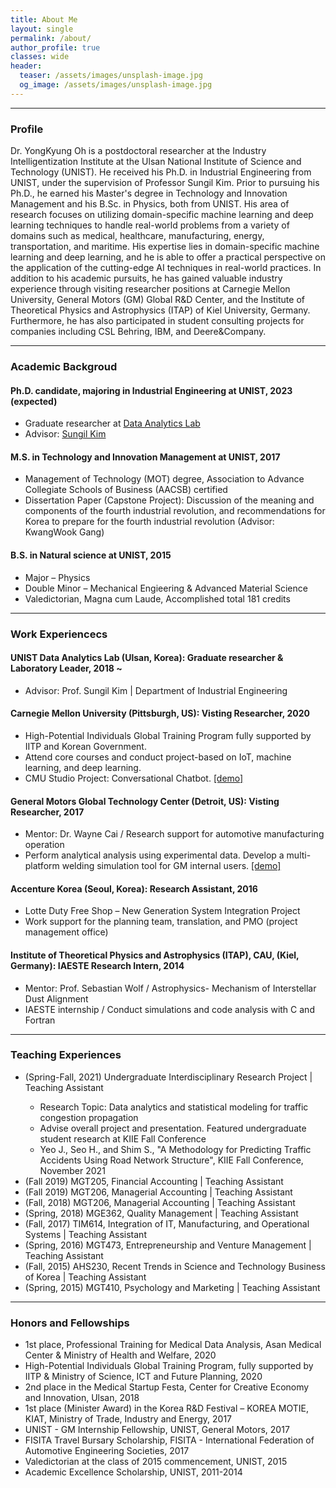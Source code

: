 ```yaml
---
title: About Me
layout: single
permalink: /about/
author_profile: true
classes: wide
header:
  teaser: /assets/images/unsplash-image.jpg
  og_image: /assets/images/unsplash-image.jpg
---
```


--------------------
<h3> Profile </h3>

<div class="notice--primary">
Dr. YongKyung Oh is a postdoctoral researcher at the Industry Intelligentization Institute at the Ulsan National Institute of Science and Technology (UNIST). He received his Ph.D. in Industrial Engineering from UNIST, under the supervision of Professor Sungil Kim. Prior to pursuing his Ph.D., he earned his Master's degree in Technology and Innovation Management and his B.Sc. in Physics, both from UNIST. 
His area of research focuses on utilizing domain-specific machine learning and deep learning techniques to handle real-world problems from a variety of domains such as medical, healthcare, manufacturing, energy, transportation, and maritime. 
His expertise lies in domain-specific machine learning and deep learning, and he is able to offer a practical perspective on the application of the cutting-edge AI techniques in real-world practices. 
In addition to his academic pursuits, he has gained valuable industry experience through visiting researcher positions at Carnegie Mellon University, General Motors (GM) Global R&D Center, and the Institute of Theoretical Physics and Astrophysics (ITAP) of Kiel University, Germany. Furthermore, he has also participated in student consulting projects for companies including CSL Behring, IBM, and Deere&Company. 
</div>

--------------------
<h3> Academic Backgroud </h3>

<div class="notice">
  <h4>Ph.D. candidate, majoring in Industrial Engineering at UNIST, 2023 (expected)</h4>
  <ul>
    <li> Graduate researcher at <a href="http://analytics.unist.ac.kr/">Data Analytics Lab</a> </li>
    <li> Advisor: <a href="https://scholar.google.com/citations?user=BISaBGoAAAAJ&hl">Sungil Kim</a> </li>
  </ul>
</div>

<div class="notice">
  <h4>M.S. in Technology and Innovation Management at UNIST, 2017</h4>
  <ul>
    <li> Management of Technology (MOT) degree, Association to Advance Collegiate Schools of Business (AACSB) certified </li>
    <li> Dissertation Paper (Capstone Project): Discussion of the meaning and components of the fourth industrial revolution, and recommendations for Korea to prepare for the fourth industrial revolution (Advisor: KwangWook Gang)</li>
  </ul>
</div>

<div class="notice">
  <h4>B.S. in Natural science at UNIST, 2015</h4>
  <ul>
    <li> Major &#8211; Physics </li> 
    <li> Double Minor &#8211; Mechanical Engieering & Advanced Material Science</li>
    <li> Valedictorian, Magna cum Laude, Accomplished total 181 credits</li>
  </ul>  
</div>


--------------------
<h3> Work Experiencecs </h3>

<div class="notice--primary">
  <h4>UNIST Data Analytics Lab (Ulsan, Korea): Graduate researcher & Laboratory Leader, 2018 ~ </h4>
  <ul>
    <li>Advisor: Prof. Sungil Kim | Department of Industrial Engineering</li>
  </ul> 
</div>

<div class="notice">
  <h4>Carnegie Mellon University (Pittsburgh, US): Visting Researcher, 2020</h4>
  <ul>
    <li>High-Potential Individuals Global Training Program fully supported by IITP and Korean Government.</li>
    <li>Attend core courses and conduct project-based on IoT, machine learning, and deep learning.</li>
    <li>CMU Studio Project: Conversational Chatbot. <a href="https://yongkyung-oh.github.io/portfolio-dev/CMU_studio_project/">[demo]</a></li>
  </ul> 
</div>

<div class="notice">
  <h4>General Motors Global Technology Center (Detroit, US): Visting Researcher, 2017</h4>
  <ul>
    <li>Mentor: Dr. Wayne Cai / Research support for automotive manufacturing operation</li>
    <li>Perform analytical analysis using experimental data. Develop a multi-platform welding simulation tool for GM internal users. <a href="https://yongkyung-oh.github.io/portfolio-dev/GM-internship/">[demo]</a></li>
  </ul> 
</div>

<div class="notice">
  <h4>Accenture Korea (Seoul, Korea): Research Assistant, 2016</h4>
  <ul>
    <li>Lotte Duty Free Shop – New Generation System Integration Project</li>
    <li>Work support for the planning team, translation, and PMO (project management office)</li>
  </ul> 
</div>

<div class="notice">
  <h4>Institute of Theoretical Physics and Astrophysics (ITAP), CAU, (Kiel, Germany): IAESTE Research Intern, 2014</h4>
  <ul>
    <li>Mentor: Prof. Sebastian Wolf /  Astrophysics- Mechanism of Interstellar Dust Alignment</li>
    <li>IAESTE internship / Conduct simulations and code analysis with C and Fortran</li>
  </ul> 
</div>


--------------------
<h3> Teaching Experiences </h3>

<div class="notice--warning"> 
  <ul>
  <li>(Spring-Fall, 2021) Undergraduate Interdisciplinary Research Project | Teaching Assistant</li>
    <ul>
    <li>Research Topic: Data analytics and statistical modeling for traffic congestion propagation</li>
    <li>Advise overall project and presentation. Featured undergraduate student research at KIIE Fall Conference</li>
    <li>Yeo J., Seo H., and Shim S., "A Methodology for Predicting Traffic Accidents Using Road Network Structure", KIIE Fall Conference, November 2021</li>
    </ul>
  <li>(Fall 2019) MGT205, Financial Accounting | Teaching Assistant</li> 
  <li>(Fall 2019) MGT206, Managerial Accounting | Teaching Assistant</li> 
  <li>(Fall, 2018) MGT206, Managerial Accounting | Teaching Assistant</li> 
  <li>(Spring, 2018) MGE362, Quality Management | Teaching Assistant</li> 
  <li>(Fall, 2017) TIM614, Integration of IT, Manufacturing, and Operational Systems | Teaching Assistant</li> 
  <li>(Spring, 2016) MGT473, Entrepreneurship and Venture Management | Teaching Assistant</li> 
  <li>(Fall, 2015) AHS230, Recent Trends in Science and Technology Business of Korea | Teaching Assistant</li> 
  <li>(Spring, 2015) MGT410, Psychology and Marketing | Teaching Assistant</li>
  </ul>
</div>


--------------------
<h3> Honors and Fellowships </h3>
<div class="notice">
  <ul>
    <!--<li> Best Paper Award, IISE Annual Conference & Expo, Logistics & Supply Chain Division, 2021 </li>-->
    <li> 1st place, Professional Training for Medical Data Analysis, Asan Medical Center & Ministry of Health and Welfare, 2020 </li> 
    <li> High-Potential Individuals Global Training Program, fully supported by IITP & Ministry of Science, ICT and Future Planning, 2020</li>
    <li> 2nd place in the Medical Startup Festa, Center for Creative Economy and Innovation, Ulsan, 2018</li>
    <li> 1st place (Minister Award) in the Korea R&D Festival – KOREA MOTIE, KIAT, Ministry of Trade, Industry and Energy, 2017</li>
    <li> UNIST - GM Internship Fellowship, UNIST, General Motors, 2017</li>
    <li> FISITA Travel Bursary Scholarship, FISITA - International Federation of Automotive Engineering Societies, 2017</li>
    <li> Valedictorian at the class of 2015 commencement, UNIST, 2015</li>
    <li> Academic Excellence Scholarship, UNIST, 2011-2014</li>
  </ul>  
</div>